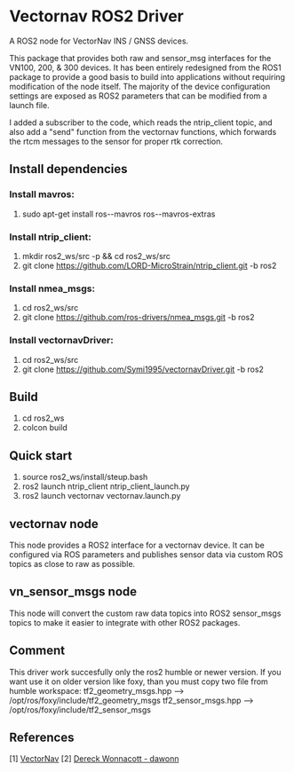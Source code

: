 # Vectornav ROS2 Driver

A ROS2 node for VectorNav INS / GNSS devices. 

This package that provides both raw and sensor_msg interfaces for the VN100, 200, & 300 devices. 
It has been entirely redesigned from the ROS1 package to provide a good basis to build into applications
without requiring modification of the node itself. The majority of the device configuration settings are 
exposed as ROS2 parameters that can be modified from a launch file. 

I added a subscriber to the code, which reads the ntrip_client topic,
and also add a "send" function from the vectornav functions,
which forwards the rtcm messages to the sensor for proper rtk correction.


## Install dependencies

### Install mavros:

1. sudo apt-get install ros-<rosdistro>-mavros ros-<rosdistro>-mavros-extras

### Install ntrip_client:

1. mkdir ros2_ws/src -p && cd ros2_ws/src
2. git clone https://github.com/LORD-MicroStrain/ntrip_client.git -b ros2

### Install nmea_msgs:

1. cd ros2_ws/src
2. git clone https://github.com/ros-drivers/nmea_msgs.git -b ros2

### Install vectornavDriver:

1. cd ros2_ws/src
2. git clone https://github.com/Symi1995/vectornavDriver.git -b ros2


## Build

1. cd ros2_ws
2. colcon build


## Quick start

1. source ros2_ws/install/steup.bash
2. ros2 launch ntrip_client ntrip_client_launch.py 
3. ros2 launch vectornav vectornav.launch.py 


## vectornav node

This node provides a ROS2 interface for a vectornav device. It can be configured
via ROS parameters and publishes sensor data via custom ROS topics as close to raw as possible.


## vn_sensor_msgs node

This node will convert the custom raw data topics into ROS2 sensor_msgs topics to make it easier 
to integrate with other ROS2 packages. 

## Comment

This driver work succesfully only the ros2 humble or newer version. If you want use it on older version like foxy,
than you must copy two file from humble workspace:
	tf2_geometry_msgs.hpp --> /opt/ros/foxy/include/tf2_geometry_msgs
	tf2_sensor_msgs.hpp --> /opt/ros/foxy/include/tf2_sensor_msgs

## References 

[1] [VectorNav](http://www.vectornav.com/)
[2] [Dereck Wonnacott - dawonn](https://github.com/dawonn/vectornav/tree/ros2)
